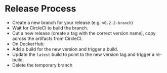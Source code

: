 # Release Process

-  Create a new branch for your release (e.g. `v0.2.2-branch`)
-  Wait for CircleCI to build the branch.
-  Cut a new release (create a tag with the correct version name), copy across
   the artifacts from CircleCI.
-  On DockerHub:
  -  Add a build for the new version and trigger a build.
  -  Update the `latest` build to point to the new version tag and trigger a re-build.
-  Delete the temporary branch
